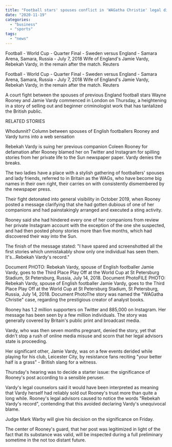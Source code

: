 ```yaml
---
title: "Football stars' spouses conflict in 'WAGatha Christie' legal dispute in London"
date: "2020-11-19"
categories: 
  - "business"
  - "sports"
tags: 
  - "news"
---
```


Football - World Cup - Quarter Final - Sweden versus England - Samara Arena, Samara, Russia - July 7, 2018 Wife of England's Jamie Vardy, Rebekah Vardy, in the remain after the match. Reuters

Football - World Cup - Quarter Final - Sweden versus England - Samara Arena, Samara, Russia - July 7, 2018 Wife of England's Jamie Vardy, Rebekah Vardy, in the remain after the match. Reuters

A court fight between the spouses of previous England football stars Wayne Rooney and Jamie Vardy commenced in London on Thursday, a heightening in a story of selling out and beginner criminologist work that has tantalized the British public.

RELATED STORIES

Whodunnit? Column between spouses of English footballers Rooney and Vardy turns into a web sensation

Rebekah Vardy is suing her previous companion Coleen Rooney for defamation after Rooney blamed her on Twitter and Instagram for spilling stories from her private life to the Sun newspaper paper. Vardy denies the breaks.

The two ladies have a place with a stylish gathering of footballers' spouses and lady friends, referred to in Britain as the WAGs, who have become big names in their own right, their carries on with consistently dismembered by the newspaper press.

Their fight detonated into general visibility in October 2019, when Rooney posted a message clarifying that she had gotten dubious of one of her companions and had painstakingly arranged and executed a sting activity.

Rooney said she had hindered every one of her companions from review her private Instagram account with the exception of the one she suspected, and had then posted phony stories more than five months, which had discovered their way into the Sun.

The finish of the message stated: "I have spared and screenshotted all the first stories which unmistakably show only one individual has seen them. It's…Rebekah Vardy's record."

Document PHOTO: Rebekah Vardy, spouse of English footballer Jamie Vardy, goes to the Third Place Play Off at the World Cup at St Petersburg Stadium, St Petersburg, Russia, July 14, 2018. Document PhotoFILE PHOTO: Rebekah Vardy, spouse of English footballer Jamie Vardy, goes to the Third Place Play Off at the World Cup at St Petersburg Stadium, St Petersburg, Russia, July 14, 2018. Document PhotoThe story was named the "WAGatha Christie" case, regarding the prestigious creator of analyst books.

Rooney has 1.2 million supporters on Twitter and 885,000 on Instagram. Her message has been seen by a few million individuals. The story was generally covered by Britain's public print and broadcast media.

Vardy, who was then seven months pregnant, denied the story, yet that didn't stop a rush of online media misuse and scorn that her legal advisors state is proceeding.

Her significant other, Jamie Vardy, was on a few events derided while playing for his club, Leicester City, by resistance fans reciting "your better half is a grass" - British slang for a witness.

Thursday's hearing was to decide a starter issue: the significance of Rooney's post according to a sensible peruser.

Vardy's legal counselors said it would have been interpreted as meaning that Vardy herself had reliably sold out Rooney's trust more than quite a long while. Rooney's legal advisors caused to notice the words "Rebekah Vardy's record", contending that this avoided declaring Vardy's unequivocal blame.

Judge Mark Warby will give his decision on the significance on Friday.

The center of Rooney's guard, that her post was legitimized in light of the fact that its substance was valid, will be inspected during a full preliminary sometime in the not too distant future.
